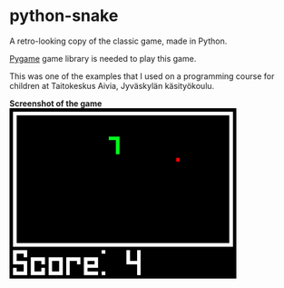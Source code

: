 # python-snake
A retro-looking copy of the classic game, made in Python.

<a href="http://pygame.org">Pygame</a> game library is needed to play this game.

This was one of the examples that I used on a programming course for children at Taitokeskus Aivia, Jyväskylän käsityökoulu.

<b>Screenshot of the game</b> <br>
<img src="/screenshot.png" width=400>
